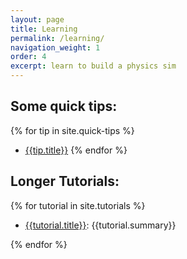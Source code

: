 ```yaml
---
layout: page
title: Learning
permalink: /learning/
navigation_weight: 1
order: 4
excerpt: learn to build a physics sim
---
```


## Some quick tips:

{% for tip in site.quick-tips %}
  - [{{tip.title}}]({{site.baseurl}}{{tip.url}})
{% endfor %}

## Longer Tutorials:

{% for tutorial in site.tutorials %}
  - [{{tutorial.title}}]({{site.baseurl}}{{tutorial.url}}):
{{tutorial.summary}}

{% endfor %}
